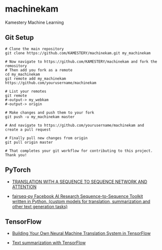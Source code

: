 # machinekam
Kamestery Machine Learning

## Git Setup

```{bash}
# Clone the main repository
git clone https://github.com/KAMESTERY/machinekam.git my_machinekam

# Now navigate to https://github.com/KAMESTERY/machinekam and fork the remository
# Then add you fork as a remote
cd my_machinekam
git remote add my_machinekam https://github.com/yourusername/machinekam

# List your remotes
git remote
#-output-> my_webkam
#-output-> origin

# Make changes and push them to your fork
git push -u my_machinekam master

# And navigate to https://github.com/yourusername/machinekam and create a pull request

# Finally pull new changes from origin
git pull origin master

# That completes your git workflow for contributing to this project. Thank you!

```

## PyTorch

* [TRANSLATION WITH A SEQUENCE TO SEQUENCE NETWORK AND ATTENTION](https://pytorch.org/tutorials/intermediate/seq2seq_translation_tutorial.html)

* [fairseq-py Facebook AI Research Sequence-to-Sequence Toolkit written in Python. (custom models for translation, summarization and other text generation tasks)](https://modelzoo.co/model/fairseq-py)

## TensorFlow

* [Building Your Own Neural Machine Translation System in TensorFlow](https://ai.googleblog.com/2017/07/building-your-own-neural-machine.html)

* [Text summarization with TensorFlow](https://ai.googleblog.com/2016/08/text-summarization-with-tensorflow.html)

